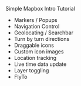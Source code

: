 Simple Mapbox Intro Tutorial 
 * Markers / Popups
 * Navigation Control
 * Geolocating / Searchbar
 * Turn by turn directions 
 * Draggable icons
 * Custom icon images 
 * Location tracking 
 * Live time data update 
 * Layer toggling 
 * FlyTo
